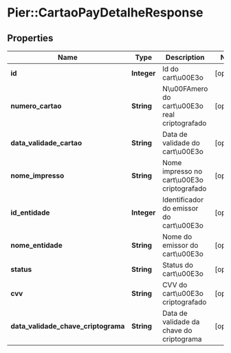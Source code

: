 # Pier::CartaoPayDetalheResponse

## Properties
Name | Type | Description | Notes
------------ | ------------- | ------------- | -------------
**id** | **Integer** | Id do cart\u00E3o | [optional] 
**numero_cartao** | **String** | N\u00FAmero do cart\u00E3o real criptografado | [optional] 
**data_validade_cartao** | **String** | Data de validade do cart\u00E3o | [optional] 
**nome_impresso** | **String** | Nome impresso no cart\u00E3o criptografado | [optional] 
**id_entidade** | **Integer** | Identificador do emissor do cart\u00E3o | [optional] 
**nome_entidade** | **String** | Nome do emissor do cart\u00E3o | [optional] 
**status** | **String** | Status do cart\u00E3o | [optional] 
**cvv** | **String** | CVV do cart\u00E3o criptografado | [optional] 
**data_validade_chave_criptograma** | **String** | Data de validade da chave do criptograma | [optional] 


